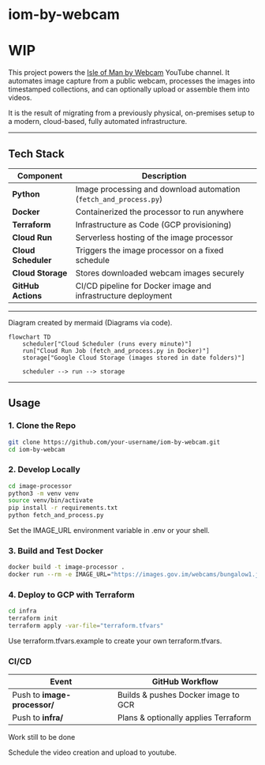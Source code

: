 # iom-by-webcam

# WIP

This project powers the [Isle of Man by Webcam](https://www.youtube.com/@IsleOfManByWebcam/videos) YouTube channel. It automates image capture from a public webcam, processes the images into timestamped collections, and can optionally upload or assemble them into videos.

It is the result of migrating from a previously physical, on-premises setup to a modern, cloud-based, fully automated infrastructure.

---

## Tech Stack

| Component            | Description                                                       |
|----------------------|-------------------------------------------------------------------|
| **Python**           | Image processing and download automation (`fetch_and_process.py`) |
| **Docker**           | Containerized the processor to run anywhere                       |
| **Terraform**        | Infrastructure as Code (GCP provisioning)                         |
| **Cloud Run**        | Serverless hosting of the image processor                         |
| **Cloud Scheduler**  | Triggers the image processor on a fixed schedule                  |
| **Cloud Storage**    | Stores downloaded webcam images securely                          |
| **GitHub Actions**   | CI/CD pipeline for Docker image and infrastructure deployment     |

---
Diagram created by mermaid (Diagrams via code).
```mermaid
flowchart TD
    scheduler["Cloud Scheduler (runs every minute)"]
    run["Cloud Run Job (fetch_and_process.py in Docker)"]
    storage["Google Cloud Storage (images stored in date folders)"]

    scheduler --> run --> storage
```
---

## Usage

### 1. Clone the Repo

```bash
git clone https://github.com/your-username/iom-by-webcam.git
cd iom-by-webcam
```
### 2. Develop Locally
```bash
cd image-processor
python3 -m venv venv
source venv/bin/activate
pip install -r requirements.txt
python fetch_and_process.py
```
Set the IMAGE_URL environment variable in .env or your shell.

### 3. Build and Test Docker
```bash
docker build -t image-processor .
docker run --rm -e IMAGE_URL="https://images.gov.im/webcams/bungalow1.jpg" -v "$(pwd)/output:/data/images" image-processor

```
### 4. Deploy to GCP with Terraform
```bash
cd infra
terraform init
terraform apply -var-file="terraform.tfvars"

```
Use terraform.tfvars.example to create your own terraform.tfvars.

### CI/CD

| Event                | GitHub Workflow                                                   |
|----------------------|-------------------------------------------------------------------|
| Push to **image-processor/**       | Builds & pushes Docker image to GCR                 |
| Push to **infra/**                 | Plans & optionally applies Terraform                |

Work still to be done

Schedule the video creation and upload to youtube.